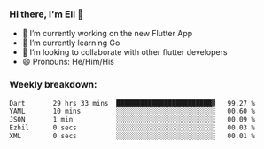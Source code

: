 ### Hi there, I'm Eli 👋
- 🔭 I’m currently working on the new Flutter App
- 🌱 I’m currently learning Go
- 🦄 I’m looking to collaborate with other flutter developers
- 😄 Pronouns: He/Him/His

### Weekly breakdown:
<!--START_SECTION:waka-->

```txt
Dart       29 hrs 33 mins  ████████████████████████▓   99.27 %
YAML       10 mins         ░░░░░░░░░░░░░░░░░░░░░░░░░   00.60 %
JSON       1 min           ░░░░░░░░░░░░░░░░░░░░░░░░░   00.09 %
Ezhil      0 secs          ░░░░░░░░░░░░░░░░░░░░░░░░░   00.03 %
XML        0 secs          ░░░░░░░░░░░░░░░░░░░░░░░░░   00.01 %
```

<!--END_SECTION:waka-->
